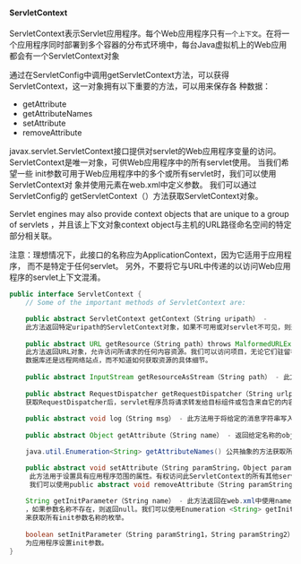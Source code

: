 #### ServletContext

ServletContext表示Servlet应用程序。每个Web应用程序只有`一个上下文`。在将一个应用程序同时部署到多个容器的分布式环境中，每台Java虚拟机上的Web应用都会有一个ServletContext对象

通过在ServletConfig中调用getServletContext方法，可以获得
ServletContext，这一对象拥有以下重要的方法，可以用来保存各
种数据：

* getAttribute
* getAttributeNames
* setAttribute
* removeAttribute

javax.servlet.ServletContext接口提供对servlet的Web应用程序变量的访问。 
ServletContext是唯一对象，可供Web应用程序中的所有servlet使用。 当我们希望一些
init参数可用于Web应用程序中的多个或所有servlet时，我们可以使用ServletContext对
象并使用<context-param>元素在web.xml中定义参数。 我们可以通过ServletConfig的
getServletContext（）方法获取ServletContext对象。

 Servlet engines may also provide context objects that are unique to a group of servlets 
 ，并且该上下文对象context object与主机的URL路径命名空间的特定部分相关联。

注意：理想情况下，此接口的名称应为ApplicationContext，因为它适用于应用程序，
而不是特定于任何servlet。 另外，不要将它与URL中传递的以访问Web应用程序的servlet上下文混淆。

```java
public interface ServletContext {
	// Some of the important methods of ServletContext are:

	public abstract ServletContext getContext（String uripath） - 
	此方法返回特定uripath的ServletContext对象，如果不可用或对servlet不可见，则返回null。
	
	public abstract URL getResource（String path）throws MalformedURLException - 
	此方法返回URL对象，允许访问所请求的任何内容资源。我们可以访问项目，无论它们驻留在本地文件系统，远程文件系统，
	数据库还是远程网络站点，而不知道如何获取资源的具体细节。
	
	public abstract InputStream getResourceAsStream（String path） - 此方法将输入流返回给定资源路径，如果未找到则返回null。
	
	public abstract RequestDispatcher getRequestDispatcher（String urlpath） - 此方法主要用于获取对另一个servlet的引用。
	获取RequestDispatcher后，servlet程序员将请求转发给目标组件或包含来自它的内容。
	
	public abstract void log（String msg） - 此方法用于将给定的消息字符串写入servlet日志文件。
	
	public abstract Object getAttribute（String name） - 返回给定名称的object属性

	java.util.Enumeration<String> getAttributeNames() 公共抽象的方法获取所有属性的枚举

	public abstract void setAttribute（String paramString，Object paramObject） -
	 此方法用于设置具有应用程序范围的属性。有权访问此ServletContext的所有其他servlet都可以访问该属性。
	 我们可以使用public abstract void removeAttribute（String paramString）方法删除属性。
	 
	String getInitParameter（String name） - 此方法返回在web.xml中使用name定义的init参数的String值
	，如果参数名称不存在，则返回null。我们可以使用Enumeration <String> getInitParameterNames（）
	来获取所有init参数名称的枚举。
	
	boolean setInitParameter（String paramString1，String paramString2） - 我们可以使用此方法
	为应用程序设置init参数。
}
```